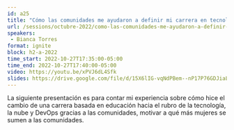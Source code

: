 ```yaml
---
id: a25
title: "Cómo las comunidades me ayudaron a definir mi carrera en tecnología"
url: /sessions/octubre-2022/como-las-comunidades-me-ayudaron-a-definir-mi-carrera-en-tecnologia
speakers:
 - Bianca Torres
format: ignite
block: h2-a-2022
time_start: 2022-10-27T17:35:00-05:00
time_end: 2022-10-27T17:40:00-05:00
video: https://youtu.be/xPVJ6dL4Sfk
slides: https://drive.google.com/file/d/15X6lIG-vqNdPBem--nP17P76GDJiaLVG/view?usp=sharing
---
```


La siguiente presentación es para contar mi experiencia sobre cómo hice el cambio de una carrera basada en educación hacia el rubro de la tecnología, la nube y DevOps gracias a las comunidades, motivar a qué más mujeres se sumen a las comunidades.

